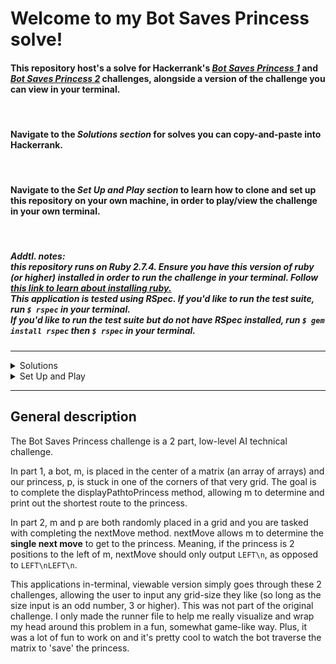 <style>
summary{
    font-size: 14px;
}
.section{
    font-size: 12px;
}
</style>

# Welcome to my Bot Saves Princess solve!

#### This repository host's a solve for Hackerrank's _[Bot Saves Princess 1](https://www.hackerrank.com/challenges/saveprincess)_ and _[Bot Saves Princess 2](https://www.hackerrank.com/challenges/saveprincess2)_ challenges, alongside a version of the challenge you can view in your terminal.
<br/>

#### Navigate to the _**Solutions section**_ for solves you can copy-and-paste into Hackerrank.
<br/>

#### Navigate to the _**Set Up and Play section**_ to learn how to clone and set up this repository on your own machine, in order to play/view the challenge in your own terminal.
<br/>

##### **Addtl. notes:** <br/>this repository runs on **Ruby 2.7.4**. Ensure you have this version of ruby (or higher) installed in order to run the challenge in your terminal. Follow **[this link to learn about installing ruby.](https://www.ruby-lang.org/en/documentation/installation/)** <br/> This application is tested using **RSpec**. If you'd like to run the test suite, run `$ rspec` in your terminal. <br/> If you'd like to run the test suite but do not have RSpec installed, run `$ gem install rspec` then `$ rspec` in your terminal.
<hr/>

<details>
  <summary>Solutions</summary>
  <div class="section">

#### In this section, you'll find solves you can copy and past for _**[Bot Saves Princess 1 - Display Path to Princess](https://www.hackerrank.com/challenges/saveprincess)**_ and _**[Bot Saves Princess 2 - Next Move](https://www.hackerrank.com/challenges/saveprincess2)**_
<br/><br/>

### _**[Bot Saves Princess 1 - Display Path to Princess](https://www.hackerrank.com/challenges/saveprincess)**_
##### Be sure to copy this _entire codeblock_, replacing _everything_ in Hackerranks code editor!
```ruby
#!/bin/ruby

def displayPathtoPrincess(n, grid)
    grid = create_matrix(grid)
    m_loc = [n/2, n/2]
    princess_loc = locate_princess(grid)
    create_path(m_loc, princess_loc)
end

def create_matrix(matrix)
    matrix.map do |string|
        string.split("")
    end
end

def locate_princess(matrix)
    location =[]
    matrix.each_with_index do |array, row_num|
        array.each_with_index do |item, column_num|
            if item == "p"
                location << row_num
                location << column_num
                return location
            end
        end
    end
end

def create_path(m_loc, princess_loc)
    until m_loc == princess_loc
        case
        when m_loc[0] > princess_loc[0]; move = "UP\n"
        when m_loc[0] < princess_loc[0]; move = "DOWN\n"
        when m_loc[1] > princess_loc[1]; move = "LEFT\n"
        when m_loc[1] < princess_loc[1]; move = "RIGHT\n"
        else move = "You've found the princess!"
        end
        print move
        m_loc = adjust_m_loc(m_loc, move)
    end
end

def adjust_m_loc(m_loc, move)
    case
    when move == "UP\n"; m_loc[0] -= 1
    when move == "DOWN\n"; m_loc[0] += 1
    when move == "LEFT\n"; m_loc[1] -= 1
    when move == "RIGHT\n"; m_loc[1] += 1
    end
    m_loc
end

m = gets.to_i

grid = Array.new(m)

(0...m).each do |i|
    grid[i] = gets.strip
end

displayPathtoPrincess(m,grid)
```

<br/><br/>

### _**[Bot Saves Princess 2 - Next Move](https://www.hackerrank.com/challenges/saveprincess2)**_
##### Be sure to copy this _entire codeblock_, replacing _everything_ in Hackerranks code editor!
```ruby
#!/bin/ruby

def nextMove(n,r,c,grid)
    grid = create_matrix(grid)
    p_location = locate_princess(grid)
    case
    when r > p_location[0]; move = "UP\n"
    when r < p_location[0]; move = "DOWN\n"
    when c > p_location[1]; move = "LEFT\n"
    when c < p_location[1]; move = "RIGHT\n"
    else move = "You've found the princess!"
    end
    print move
    unless move == "You've found the princess!"
        adjust_matrix(r, c, grid, move)
    end
end

def create_matrix(matrix)
    matrix.map do |string|
        string.split("")
    end
end

def locate_princess(matrix)
    location = Array.new
    matrix.each_with_index do |array, row_num|
        array.each_with_index do |item, column_num|
            if item == "p"
                location[0] = row_num
                location[1] = column_num
                return location
            end
        end
    end
end

def adjust_matrix(row, column, grid, move)
    grid[row][column] = "-"
    case
    when move == "UP\n"; grid[row - 1][column] = "m"
    when move == "DOWN\n"; grid[row + 1][column] = "m"
    when move == "LEFT\n"; grid[row][column - 1] = "m"
    when move == "RIGHT\n"; grid[row][column + 1] = "m"
    end
    grid.map do |array|
        array.join
    end
end

n = gets.to_i

r,c = gets.strip.split.map {|num| num.to_i}

grid = Array.new(n)

(0...n).each do |i|
    grid[i] = gets
end

nextMove(n,r,c,grid)
```

<hr/>
  </div>
</details>

<details>
    <summary>Set Up and Play</summary>
<div class="section">

#### In this section, you'll learn how to clone this repo down and view the challenge in your terminal.
<br/>

## Steps:
1. **Clone the repo**
    Simply run `$ git clone git@github.com:sandisz-d734m37/bot_save_princess.git` in your terminal
    <br/>

1. **Ensure you have ruby 2.7.4 or higher installed**
    If you already have a version of ruby installed, run `ruby -v` in your terminal to determine which version you have. 
    If your version is **below 2.7.4** (i.e. ruby 2.7.3), or you do not have a version of ruby installed, [follow this link](https://www.ruby-lang.org/en/documentation/installation/) to learn about and install ruby.
    ##### **Note: if you do have a version of ruby installed, but it's lower than 2.7.4, there's a good chance you can skip this step.**
    <br/>

1. **Run the runner file**
    To run the runner file in this repository, simply copy and paste the following into your terminal then follow the prompt!
```
$ ruby save_the_princess.rb
```
</div>
</details>
<hr/>

## General description
The Bot Saves Princess challenge is a 2 part, low-level AI technical challenge. 

In part 1, a bot, m, is placed in the center of a matrix (an array of arrays) and our princess, p, is stuck in one of the corners of that very grid. The goal is to complete the displayPathtoPrincess method, allowing m to determine and print out the shortest route to the princess.

In part 2, m and p are both randomly placed in a grid and you are tasked with completing the nextMove method. nextMove allows m to determine the **single next move** to get to the princess. Meaning, if the princess is 2 positions to the left of m, nextMove should only output `LEFT\n`, as opposed to `LEFT\nLEFT\n`.

This applications in-terminal, viewable version simply goes through these 2 challenges, allowing the user to input any grid-size they like (so long as the size input is an odd number, 3 or higher). This was not part of the original challenge. I only made the runner file to help me really visualize and wrap my head around this problem in a fun, somewhat game-like way. Plus, it was a lot of fun to work on and it's pretty cool to watch the bot traverse the matrix to 'save' the princess.